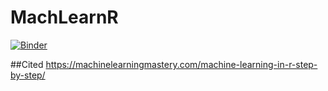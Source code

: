# MachLearnR

[![Binder](https://mybinder.org/badge_logo.svg)](https://mybinder.org/v2/gh/Jensen416/MachLearnR.git/main)

##Cited
https://machinelearningmastery.com/machine-learning-in-r-step-by-step/
